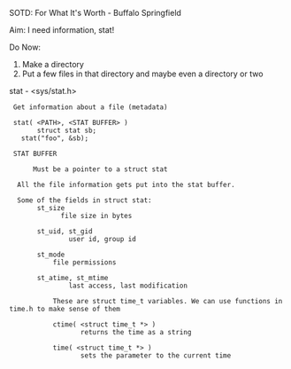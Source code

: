 SOTD: For What It's Worth - Buffalo Springfield

Aim: I need information, stat!

Do Now:
   1) Make a directory
   2) Put a few files in that directory and maybe even a directory or two

stat - <sys/stat.h>

     Get information about a file (metadata)

     stat( <PATH>, <STAT BUFFER> )
     	   struct stat sb;
	   stat("foo", &sb);

     STAT BUFFER

     	  Must be a pointer to a struct stat

	  All the file information gets put into the stat buffer.

	  Some of the fields in struct stat:
	       st_size
	             file size in bytes

	       st_uid, st_gid
	       	       user id, group id

	       st_mode
		       file permissions

	       st_atime, st_mtime
	       	       last access, last modification

		       These are struct time_t variables. We can use functions in time.h to make sense of them

		       ctime( <struct time_t *> )
		       	      returns the time as a string

		       time( <struct time_t *> )
		       	      sets the parameter to the current time


